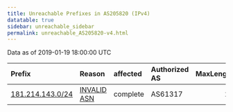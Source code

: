 ```yaml
---
title: Unreachable Prefixes in AS205820 (IPv4)
datatable: true
sidebar: unreachable_sidebar
permalink: unreachable_AS205820-v4.html
---
```


Data as of 2019-01-19 18:00:00 UTC


<div class="datatable-begin"></div>

| Prefix                                                     | Reason                                                                                                   | affected   | Authorized AS   |   MaxLength | Anchor                                         |   unreachable /24s |
|:-----------------------------------------------------------|:---------------------------------------------------------------------------------------------------------|:-----------|:----------------|------------:|:-----------------------------------------------|-------------------:|
| [181.214.143.0/24](https://stat.ripe.net/181.214.143.0/24) | [INVALID ASN](https://rpki-validator.ripe.net/announcement-preview?asn=AS205820&prefix=181.214.143.0/24) | complete   | AS61317         |          24 | [LACNIC](unreachable_LACNIC_RPKI_Root-v4.html) |                  1 |

<div class="datatable-end"></div>